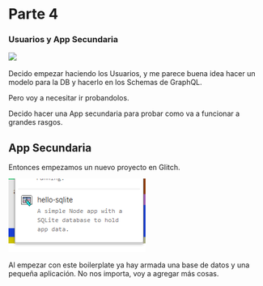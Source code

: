 # Parte 4
### Usuarios y App Secundaria

<img src="https://cdn.icon-icons.com/icons2/885/PNG/512/4th_icon-icons.com_68928.png" width="200">

Decido empezar haciendo los Usuarios, y me parece buena idea hacer un modelo para la DB y hacerlo en los Schemas de GraphQL.

Pero voy a necesitar ir probandolos.

Decido hacer una App secundaria para probar como va a funcionar a grandes rasgos.

## App Secundaria

Entonces empezamos un nuevo proyecto en Glitch.

<img src="https://github.com/gastonpereyra/Apuntes_Glitch/blob/master/imagenes/Glitch_hello_3.png">

Al empezar con este boilerplate ya hay armada una base de datos y una pequeña aplicación. No nos importa, voy a agregar más cosas.

